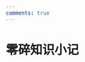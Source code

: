 ```yaml
---
comments: true
---
```

# 零碎知识小记
<style>
/* https://github.com/lonekorean/gist-syntax-themes */
@import url('https://cdn.rawgit.com/lonekorean/gist-syntax-themes/b737b139/stylesheets/tomorrow-night.css');

@import url('https://fonts.googleapis.com/css?family=Open+Sans');
body {
  margin: 20px;
  font: 16px 'Open Sans', sans-serif;
}
</style>

<script src="https://gist.github.com/Ohto-Ai/008909fc338f1f81e54ac1319e8a7cd0.js"></script>